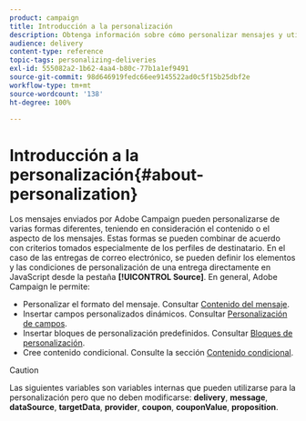```yaml
---
product: campaign
title: Introducción a la personalización
description: Obtenga información sobre cómo personalizar mensajes y utilizar contenido condicional en Campaign
audience: delivery
content-type: reference
topic-tags: personalizing-deliveries
exl-id: 555082a2-1b62-4aa4-b80c-77b1a1ef9491
source-git-commit: 98d646919fedc66ee9145522ad0c5f15b25dbf2e
workflow-type: tm+mt
source-wordcount: '138'
ht-degree: 100%

---
```


# Introducción a la personalización{#about-personalization}

Los mensajes enviados por Adobe Campaign pueden personalizarse de varias formas diferentes, teniendo en consideración el contenido o el aspecto de los mensajes. Estas formas se pueden combinar de acuerdo con criterios tomados especialmente de los perfiles de destinatario. En el caso de las entregas de correo electrónico, se pueden definir los elementos y las condiciones de personalización de una entrega directamente en JavaScript desde la pestaña **[!UICONTROL Source]**. En general, Adobe Campaign le permite:

* Personalizar el formato del mensaje. Consultar [Contenido del mensaje](../../delivery/using/defining-the-email-content.md#message-content).
* Insertar campos personalizados dinámicos. Consultar [Personalización de campos](../../delivery/using/personalization-fields.md).
* Insertar bloques de personalización predefinidos. Consultar [Bloques de personalización](../../delivery/using/personalization-blocks.md).
* Cree contenido condicional. Consulte la sección [Contenido condicional](../../delivery/using/conditional-content.md).

>[!CAUTION]
>
>Las siguientes variables son variables internas que pueden utilizarse para la personalización pero que no deben modificarse: **delivery**, **message**, **dataSource**, **targetData**, **provider**, **coupon**, **couponValue**, **proposition**.
